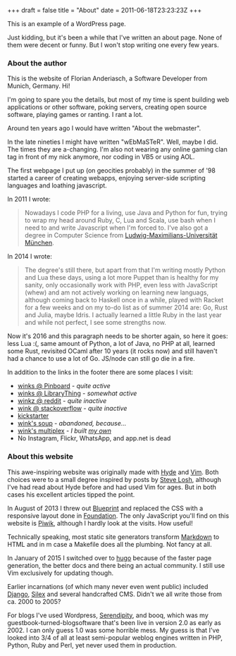 +++
draft = false
title = "About"
date = 2011-06-18T23:23:23Z
+++



This is an example of a WordPress page.

Just kidding, but it's been a while that I've written an about page.
None of them were decent or funny. But I won't stop writing one every few years.

### About the author

This is the website of Florian Anderiasch, a Software Developer from Munich, Germany. Hi!

I'm going to spare you the details, but most of my time is spent building web
applications or other software, poking servers, creating open source software,
playing games or ranting. I rant a lot.

Around ten years ago I would have written "About the webmaster".

In the late nineties I might have written "wEbMaSTeR". Well, maybe I did. The
times they are a-changing. I'm also not wearing any online gaming clan tag in
front of my nick anymore, nor coding in VB5 or using AOL.

The first webpage I put up (on geocities probably) in the summer of '98 started
a career of creating webapps, enjoying server-side scripting languages and
loathing javascript.

In 2011 I wrote:

> Nowadays I code PHP for a living, use Java and Python for fun, trying to wrap
> my head around Ruby, C, Lua and Scala, use bash when I need to and write
> Javascript when I'm forced to. I've also got a degree in Computer Science from
> [Ludwig-Maximilians-Universit&auml;t M&uuml;nchen][lmu].

In 2014 I wrote:

> The degree's still there, but apart from that I'm writing mostly Python and Lua
> these days, using a lot more Puppet than is healthy for my sanity, only
> occasionally work with PHP, even less with JavaScript (whew) and am not
> actively working on learning new languags, although coming back to Haskell
> once in a while, played with Racket for a few weeks and on my to-do list as of
> summer 2014 are: Go, Rust and Julia, maybe Idris. I actually learned a little
> Ruby in the last year and while not perfect, I see some strengths now.

Now it's 2016 and this paragraph needs to be shorter again, so here
it goes: less Lua :(, same amount of Python, a lot of Java, no PHP at all,
learned some Rust, revisited OCaml after 10 years (it rocks now) and still
haven't had a chance to use a lot of Go. JS/node can still go die in a fire.

In addition to the links in the footer there are some places I visit:

  * [winks @ Pinboard](https://pinboard.in/u:winks/) - *quite active*
  * [winks @ LibraryThing](https://www.librarything.com/catalog/winks) - *somewhat active*
  * [winkz @ reddit](http://www.reddit.com/user/winkz/) - *quite inactive*
  * [wink @ stackoverflow](http://stackoverflow.com/users/1432620/wink) - *quite inactive*
  * [kickstarter](https://www.kickstarter.com/profile/1907362337)
  * [wink's soup](http://wink.soup.io/) - *abandoned, because...*
  * [wink's multiplex](http://paranoia.eu.org/) - *I built [my own](https://github.com/winks/multiplex)*
  * No Instagram, Flickr, WhatsApp, and app.net is dead

### About this website

This awe-inspiring website was originally made with [Hyde][] and [Vim][].
Both choices were to a small degree inspired by posts by [Steve Losh][sjl],
although I've had read about Hyde before and had used Vim for ages.
But in both cases his excellent articles tipped the point.

In August of 2013 I threw out [Blueprint][] and replaced the CSS with a
responsive layout done in [Foundation][]. The only JavaScript you'll find
on this website is [Piwik][], although I hardly look at the visits. How useful!

Technically speaking, most static site generators transform [Markdown][] to
HTML and in m case a Makefile does all the plumbing. Not fancy at all.

In January of 2015 I switched over to [hugo][] because of the faster page
generation, the better docs and there being an actual community. I still use
Vim exclusively for updating though.

Earlier incarnations (of which many never even went public) included [Django][],
[Silex][] and several handcrafted CMS. Didn't we all write those from ca. 2000 to 2005?

For blogs I've used Wordpress, [Serendipity][], and booq, which was my guestbook-turned-blogsoftware
that's been live in version 2.0 as early as 2002. I can only guess 1.0 was some horrible mess.
My guess is that I've looked into 3/4 of all at least semi-popular weblog engines written in PHP, Python,
Ruby and Perl, yet never used them in production.


[lmu]: http://www.ifi.lmu.de

[Hyde]: http://ringce.com/hyde
[Vim]: http://www.vim.org
[sjl]: http://stevelosh.com
[Django]: http://djangoproject.com
[Silex]: http://silex.sensiolabs.org/
[Serendipity]: http://s9y.org
[Blueprint]: http://www.blueprintcss.org/
[Foundation]: http://foundation.zurb.com/
[Piwik]: http://piwik.org/
[Markdown]: http://daringfireball.net/projects/markdown/
[hugo]: http://gohugo.io
